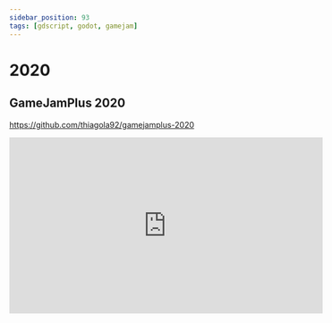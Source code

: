 ```yaml
---
sidebar_position: 93
tags: [gdscript, godot, gamejam]
---
```


# 2020

## GameJamPlus 2020

https://github.com/thiagola92/gamejamplus-2020  

<iframe width="560" height="315" src="https://www.youtube.com/embed/8w3aPCezFyk" title="YouTube video player" frameborder="0" allow="accelerometer; autoplay; clipboard-write; encrypted-media; gyroscope; picture-in-picture; web-share" allowfullscreen></iframe>  
